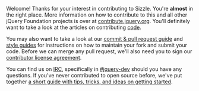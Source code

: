 Welcome! Thanks for your interest in contributing to Sizzle. You're **almost** in the right place. More information on how to contribute to this and all other jQuery Foundation projects is over at [contribute.jquery.org](http://contribute.jquery.org). You'll definitely want to take a look at the articles on contributing [code](http://contribute.jquery.org/code).

You may also want to take a look at our [commit & pull request guide](http://contribute.jquery.org/commits-and-pull-requests/) and [style guides](http://contribute.jquery.org/style-guide/) for instructions on how to maintain your fork and submit your code. Before we can merge any pull request, we'll also need you to sign our [contributor license agreement](http://contribute.jquery.org/cla).

You can find us on [IRC](http://irc.jquery.org), specifically in [#jquery-dev](irc://irc.freenode.net/#jquery-dev) should you have any questions. If you've never contributed to open source before, we've put together [a short guide with tips, tricks, and ideas on getting started](http://contribute.jquery.org/open-source/).
